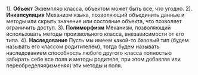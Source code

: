 1). **Объект**
	Экземпляр класса, объектом может быть все, что угодно.
2). **Инкапсуляция**
	Механизм языка, позволяющий объединить данные и методы или скрыть значение или состояние объекта, что позволяет ограничить доступ.
3). **Полиморфизм**
	Механизм, позволяющий использовать методы произвольного класса, внезависимости от его типа.
4). **Наследование** 
	Пусть мы имеем какой-то базовый тип (будем называть его классом родитителем), тогда будем называть наследованием способность любого другого класса полностью забирать себе все поля и методы родителя, при этом добавляя или переобределяя(изменяя) эти методы и поля.
